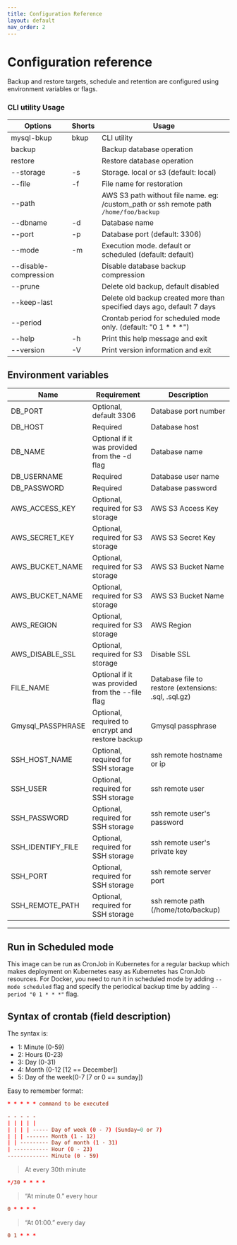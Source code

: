 ```yaml
---
title: Configuration Reference
layout: default
nav_order: 2
---
```


# Configuration reference

Backup and restore targets, schedule and retention are configured using environment variables or flags.





###  CLI utility Usage

| Options               | Shorts | Usage                                                                                  |
|-----------------------|--------|----------------------------------------------------------------------------------------|
| mysql-bkup            | bkup   | CLI utility                                                                            |
| backup                |        | Backup database operation                                                              |
| restore               |        | Restore database operation                                                             |
| --storage             | -s     | Storage. local or s3 (default: local)                                                  |
| --file                | -f     | File name for restoration                                                              |
| --path                |        | AWS S3 path without file name. eg: /custom_path  or ssh remote path `/home/foo/backup` |
| --dbname              | -d     | Database name                                                                          |
| --port                | -p     | Database port (default: 3306)                                                          |
| --mode                | -m     | Execution mode. default or scheduled (default: default)                                |
| --disable-compression |        | Disable database backup compression                                                    |
| --prune               |        | Delete old backup, default disabled                                                    |
| --keep-last           |        | Delete old backup created more than specified days ago, default 7 days                 |
| --period              |        | Crontab period for scheduled mode only. (default: "0 1 * * *")                         |
| --help                | -h     | Print this help message and exit                                                       |
| --version             | -V     | Print version information and exit                                                     |

## Environment variables

| Name              | Requirement                                      | Description                                          |
|-------------------|--------------------------------------------------|------------------------------------------------------|
| DB_PORT           | Optional, default 3306                           | Database port number                                 |
| DB_HOST           | Required                                         | Database host                                        |
| DB_NAME           | Optional if it was provided from the -d flag     | Database name                                        |
| DB_USERNAME       | Required                                         | Database user name                                   |
| DB_PASSWORD       | Required                                         | Database password                                    |
| AWS_ACCESS_KEY    | Optional, required for S3 storage                | AWS S3 Access Key                                    |
| AWS_SECRET_KEY    | Optional, required for S3 storage                | AWS S3 Secret Key                                    |
| AWS_BUCKET_NAME   | Optional, required for S3 storage                | AWS S3 Bucket Name                                   |
| AWS_BUCKET_NAME   | Optional, required for S3 storage                | AWS S3 Bucket Name                                   |
| AWS_REGION        | Optional, required for S3 storage                | AWS Region                                           |
| AWS_DISABLE_SSL   | Optional, required for S3 storage                | Disable SSL                                          |
| FILE_NAME         | Optional if it was provided from the --file flag | Database file to restore (extensions: .sql, .sql.gz) |
| Gmysql_PASSPHRASE    | Optional, required to encrypt and restore backup | Gmysql passphrase                                       |
| SSH_HOST_NAME     | Optional, required for SSH storage               | ssh remote hostname or ip                            |
| SSH_USER          | Optional, required for SSH storage               | ssh remote user                                      |
| SSH_PASSWORD      | Optional, required for SSH storage               | ssh remote user's password                           |
| SSH_IDENTIFY_FILE | Optional, required for SSH storage               | ssh remote user's private key                        |
| SSH_PORT          | Optional, required for SSH storage               | ssh remote server port                               |
| SSH_REMOTE_PATH   | Optional, required for SSH storage               | ssh remote path (/home/toto/backup)                  |

---
## Run in Scheduled mode

This image can be run as CronJob in Kubernetes for a regular backup which makes deployment on Kubernetes easy as Kubernetes has CronJob resources.
For Docker, you need to run it in scheduled mode by adding `--mode scheduled` flag and specify the periodical backup time by adding `--period "0 1 * * *"` flag.

## Syntax of crontab (field description)

The syntax is:

- 1: Minute (0-59)
- 2: Hours (0-23)
- 3: Day (0-31)
- 4: Month (0-12 [12 == December])
- 5: Day of the week(0-7 [7 or 0 == sunday])

Easy to remember format:

```conf
* * * * * command to be executed
```

```conf
- - - - -
| | | | |
| | | | ----- Day of week (0 - 7) (Sunday=0 or 7)
| | | ------- Month (1 - 12)
| | --------- Day of month (1 - 31)
| ----------- Hour (0 - 23)
------------- Minute (0 - 59)
```

> At every 30th minute

```conf
*/30 * * * *
```
> “At minute 0.” every hour
```conf
0 * * * *
```

> “At 01:00.” every day

```conf
0 1 * * *
```